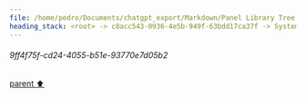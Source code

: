 ```yaml
---
file: /home/pedro/Documents/chatgpt_export/Markdown/Panel Library Tree Widgets.md
heading_stack: <root> -> c8acc543-0936-4e5b-949f-63bdd17ca37f -> System -> 836d14e2-cd23-4e65-b576-968c4d21c011 -> System -> aaa2a72b-1dee-418c-97aa-a60d9d5e6556 -> User -> d7950aac-5b31-4345-b6e2-073af196bf07 -> Assistant -> 5c0fe831-66bd-4875-ab02-bf63677de320 -> Tool -> d4100a41-3080-472e-8fd2-f6575d5cb247 -> Assistant -> 6c82266e-18dc-46e8-bf72-ed43bf6429cb -> Tool -> 6eb26701-44ab-46f7-8287-ccc2759e3192 -> Tool -> 1961b65b-07da-42ed-aed8-265b79ab36d7 -> Assistant -> aaa27249-59e3-4674-8f27-483ef1acc388 -> User -> 0b4db45f-c56e-4af9-9def-37ad60a4fa8c -> Assistant -> aaa28a6d-fb5c-4d77-8ce0-35ea8fbd6449 -> User -> 9ff4f75f-cd24-4055-b51e-93770e7d05b2
---
```

###### 9ff4f75f-cd24-4055-b51e-93770e7d05b2
[parent ⬆️](#aaa28a6d-fb5c-4d77-8ce0-35ea8fbd6449)

